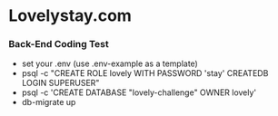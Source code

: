 # Lovelystay.com
### Back-End Coding Test

- set your .env (use .env-example as a template)
- psql -c "CREATE ROLE lovely WITH PASSWORD 'stay' CREATEDB LOGIN SUPERUSER"
- psql -c 'CREATE DATABASE "lovely-challenge" OWNER lovely'
- db-migrate up
